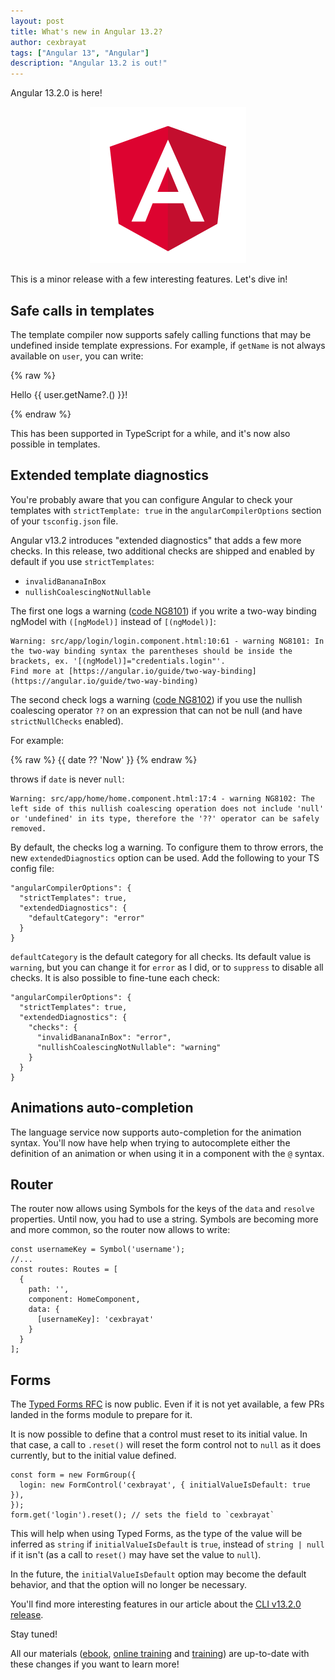 ```yaml
---
layout: post
title: What's new in Angular 13.2?
author: cexbrayat
tags: ["Angular 13", "Angular"]
description: "Angular 13.2 is out!"
---
```


Angular&nbsp;13.2.0 is here!

<p style="text-align: center;">
  <a href="https://github.com/angular/angular/releases/tag/13.2.0">
    <img class="rounded img-fluid" style="max-width: 100%" src="/assets/images/angular.png" alt="Angular logo" />
  </a>
</p>

This is a minor release with a few interesting features. Let's dive in!

## Safe calls in templates

The template compiler now supports safely calling functions that may be undefined inside template expressions. For example, if `getName` is not always available on `user`, you can write:

{% raw %}
    <p>Hello {{ user.getName?.() }}!</p>
{% endraw %}

This has been supported in TypeScript for a while, and it's now also possible in templates.

## Extended template diagnostics

You're probably aware that you can configure Angular to check your templates
with `strictTemplate: true` in the `angularCompilerOptions` section of your `tsconfig.json` file.

Angular v13.2 introduces "extended diagnostics" that adds a few more checks.
In this release, two additional checks are shipped and enabled by default if you use `strictTemplates`:

- `invalidBananaInBox`
- `nullishCoalescingNotNullable`

The first one logs a warning ([code NG8101](https://angular.io/extended-diagnostics/NG8101))
if you write a two-way binding ngModel with `([ngModel)]` instead of `[(ngModel)]`:

    Warning: src/app/login/login.component.html:10:61 - warning NG8101: In the two-way binding syntax the parentheses should be inside the brackets, ex. '[(ngModel)]="credentials.login"'.
    Find more at [https://angular.io/guide/two-way-binding](https://angular.io/guide/two-way-binding)


The second check logs a warning ([code NG8102](https://angular.io/extended-diagnostics/NG8102))
if you use the nullish coalescing operator `??` on an expression that can not be null (and have `strictNullChecks` enabled).

For example:

{% raw %}
    {{ date ?? 'Now' }}
{% endraw %}

throws if `date` is never `null`:

    Warning: src/app/home/home.component.html:17:4 - warning NG8102: The left side of this nullish coalescing operation does not include 'null' or 'undefined' in its type, therefore the '??' operator can be safely removed.

By default, the checks log a warning.
To configure them to throw errors, the new `extendedDiagnostics` option can be used.
Add the following to your TS config file:

    "angularCompilerOptions": {
      "strictTemplates": true,
      "extendedDiagnostics": {
        "defaultCategory": "error"
      }
    }

`defaultCategory` is the default category for all checks. Its default value is `warning`,
but you can change it for `error` as I did, or to `suppress` to disable all checks.
It is also possible to fine-tune each check:

    "angularCompilerOptions": {
      "strictTemplates": true,
      "extendedDiagnostics": {
        "checks": {
          "invalidBananaInBox": "error",
          "nullishCoalescingNotNullable": "warning"
        }
      }
    }

## Animations auto-completion

The language service now supports auto-completion for the animation syntax.
You'll now have help when trying to autocomplete either the definition of an animation
or when using it in a component with the `@` syntax.

## Router

The router now allows using Symbols for the keys of the `data` and `resolve` properties.
Until now, you had to use a string. Symbols are becoming more and more common,
so the router now allows to write:

    const usernameKey = Symbol('username');
    //...
    const routes: Routes = [
      {
        path: '',
        component: HomeComponent,
        data: {
          [usernameKey]: 'cexbrayat'
        }
      }
    ];

## Forms

The [Typed Forms RFC](https://github.com/angular/angular/discussions/44513)
is now public. Even if it is not yet available, a few PRs landed in the forms module
to prepare for it.

It is now possible to define that a control must reset to its initial value.
In that case, a call to `.reset()` will reset the form control not to `null` as it does currently,
but to the initial value defined.

    const form = new FormGroup({
      login: new FormControl('cexbrayat', { initialValueIsDefault: true }),
    });
    form.get('login').reset(); // sets the field to `cexbrayat`

This will help when using Typed Forms, as the type of the value will be inferred as `string` if `initialValueIsDefault` is `true`, instead of `string | null` if it isn't (as a call to `reset()` may have set the value to `null`).

In the future, the `initialValueIsDefault` option may become the default behavior,
and that the option will no longer be necessary.


You'll find more interesting features in our article about the
[CLI v13.2.0 release](/2022/01/27/angular-cli-13.2).

Stay tuned!

All our materials ([ebook](https://books.ninja-squad.com/angular), [online training](https://angular-exercises.ninja-squad.com/) and [training](https://ninja-squad.com/training/angular)) are up-to-date with these changes if you want to learn more!
